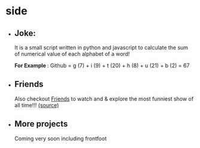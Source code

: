 # side
<ul>
  <li> 
    <h2>Joke:</h2>
    <p>It is a small script written in python and javascript to calculate the sum of numerical value of each alphabet of a word!</p>
    <p><b> For Example </b>: Github = g (7) + i (9) + t (20) + h (8) + u (21) + b (2) = 67
  </li>
  <li>
    <h2>Friends</h2>
    <p>Also checkout <a target="_BLANK" href="https://ishanmathur.github.io/friends">Friends</a> to watch and & explore the most funniest show of all time!!! <a target="_BLANK" href="https://github.com/ishanmathur/friends">(source)</a></p>
  </li>
  <li>
    <h2>More projects</h2>
    <p>Coming very soon including frontfoot</p>
  </li>
</ul>
